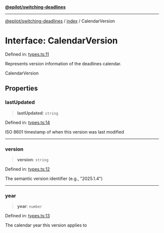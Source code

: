 [**@epilot/switching-deadlines**](../../README.md)

***

[@epilot/switching-deadlines](../../modules.md) / [index](../README.md) / CalendarVersion

# Interface: CalendarVersion

Defined in: [types.ts:11](https://github.com/epilot-dev/switching-deadlines/blob/6764c18ea2525d949c8b9824eea28bc98b53665e/src/types.ts#L11)

Represents version information of the deadlines calendar.

 CalendarVersion

## Properties

### lastUpdated

> **lastUpdated**: `string`

Defined in: [types.ts:14](https://github.com/epilot-dev/switching-deadlines/blob/6764c18ea2525d949c8b9824eea28bc98b53665e/src/types.ts#L14)

ISO 8601 timestamp of when this version was last modified

***

### version

> **version**: `string`

Defined in: [types.ts:12](https://github.com/epilot-dev/switching-deadlines/blob/6764c18ea2525d949c8b9824eea28bc98b53665e/src/types.ts#L12)

The semantic version identifier (e.g., "2025.1.4")

***

### year

> **year**: `number`

Defined in: [types.ts:13](https://github.com/epilot-dev/switching-deadlines/blob/6764c18ea2525d949c8b9824eea28bc98b53665e/src/types.ts#L13)

The calendar year this version applies to
